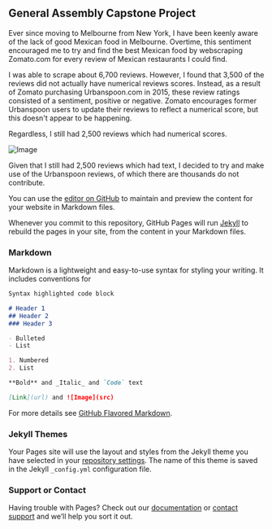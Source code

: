 ## General Assembly Capstone Project

Ever since moving to Melbourne from New York, I have been keenly aware of the lack of good Mexican food in Melbourne. Overtime, this sentiment encouraged me to try and find the best Mexican food by webscraping Zomato.com for every review of Mexican restaurants I could find.

I was able to scrape about 6,700 reviews. However, I found that 3,500 of the reviews did not actually have numerical reviews scores. Instead, as a result of Zomato purchasing Urbanspoon.com in 2015, these review ratings consisted of a sentiment, positive or negative. Zomato encourages former Urbanspoon users to update their reviews to reflect a numerical score, but this doesn't appear to be happening.

Regardless, I still had 2,500 reviews which had numerical scores. 

![Image](https://github.com/SeanTurner026/Zomato-and-Melbourne-Mexican-Restaurants/blob/master/Images/subplots1.png)

Given that I still had 2,500 reviews which had text, I decided to try and make use of the Urbanspoon reviews, of which there are thousands do not contribute.



You can use the [editor on GitHub](https://github.com/SeanTurner026/Zomato-and-Melbourne-Mexican-Restaurants/edit/master/README.md) to maintain and preview the content for your website in Markdown files.

Whenever you commit to this repository, GitHub Pages will run [Jekyll](https://jekyllrb.com/) to rebuild the pages in your site, from the content in your Markdown files.

### Markdown

Markdown is a lightweight and easy-to-use syntax for styling your writing. It includes conventions for

```markdown
Syntax highlighted code block

# Header 1
## Header 2
### Header 3

- Bulleted
- List

1. Numbered
2. List

**Bold** and _Italic_ and `Code` text

[Link](url) and ![Image](src)
```

For more details see [GitHub Flavored Markdown](https://guides.github.com/features/mastering-markdown/).

### Jekyll Themes

Your Pages site will use the layout and styles from the Jekyll theme you have selected in your [repository settings](https://github.com/SeanTurner026/Zomato-and-Melbourne-Mexican-Restaurants/settings). The name of this theme is saved in the Jekyll `_config.yml` configuration file.

### Support or Contact

Having trouble with Pages? Check out our [documentation](https://help.github.com/categories/github-pages-basics/) or [contact support](https://github.com/contact) and we’ll help you sort it out.
